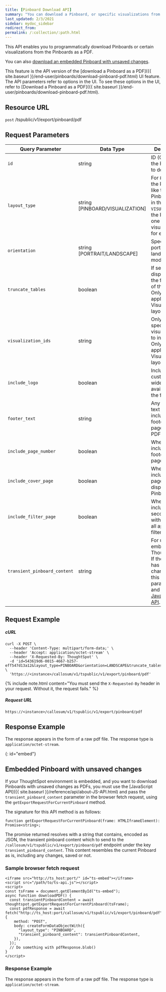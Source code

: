 ```yaml
---
title: [Pinboard Download API]
summary: "You can download a Pinboard, or specific visualizations from the Pinboard, as a PDF."
last_updated: 2/3/2021
sidebar: mydoc_sidebar
redirect_from:
permalink: /:collection/:path.html
---
```


This API enables you to programmatically download Pinboards or certain visualizations from the Pinboards as a PDF.

You can also [download an embedded Pinboard with unsaved changes](#embed).

This feature is the API version of the [download a Pinboard as a PDF]({{ site.baseurl }}/end-user/pinboards/download-pinboard-pdf.html) UI feature. The API parameters refer to options in the UI. To see these options in the UI, refer to [Download a Pinboard as a PDF]({{ site.baseurl }}/end-user/pinboards/download-pinboard-pdf.html).

## Resource URL

<code class="api-method-post">post</code> /tspublic/v1/export/pinboard/pdf

## Request Parameters

<table>
   <colgroup>
      <col style="width:20%" />
      <col style="width:15%" />
      <col style="width:45%" />
      <col style="width:10%" />
      <col style="width:10%" />
   </colgroup>
   <thead>
      <tr>
         <th>Query Parameter</th>
         <th>Data Type</th>
         <th>Description</th>
         <th>Mandatory?</th>
         <th>Default</th>
      </tr>
   </thead>
   <tbody>
      <tr>
         <td><code>id</code></td>
         <td>string</td>
         <td>ID (GUID) of the Pinboard to download</td>
         <td>Yes, unless using the <code>transient_pinboard_content</code> parameter.</td>
         <td>None</td>
      </tr>
     <tr>
         <td><code>layout_type</code></td>
         <td>string [PINBOARD/VISUALIZATION]</td>
         <td>For <code>PINBOARD</code>, the PDF looks like the Pinboard does in the UI. For <code>VISUALIZATION</code>, the PDF has one visualization for each page.</td>
         <td>Yes</td>
         <td>PINBOARD</td>
      </tr>
      <tr>
         <td><code>orientation</code></td>
         <td>string [PORTRAIT/LANDSCAPE]</td>
         <td>Specifies portrait or landscape mode.</td>
         <td>Yes</td>
         <td>LANDSCAPE</td>
      </tr>
      <tr>
      <td><code>truncate_tables</code></td>
      <td>boolean</td>
      <td>If set to true, displays only the first page of the tables. Only applicable in Visualization layout.</td>
      <td>Yes, if <code>layoutType</code> is <code>VISUALIZATION</code></td>
      <td>false</td>
         </tr>
     <tr>
     <td><code>visualization_ids</code></td>
     <td>string</td>
     <td>Only select specific visualizations to include. Only applicable in Visualization layout.</td>
     <td>Yes, if <code>layoutType</code> is <code>VISUALIZATION</code></td>
     <td>none</td>
      </tr>
      <tr>
      <td><code>include_logo</code></td>
      <td>boolean</td>
      <td>Include customized wide logo if available in the footer</td>
      <td>Yes</td>
      <td>true</td>
      </tr>
      <tr>
      <td><code>footer_text</code></td>
      <td>string</td>
      <td>Any footer text to be included in the footer of each page of the PDF</td>
      <td>No</td>
      <td>none</td>
      </tr>
      <tr>
      <td><code>include_page_number</code></td>
      <td>boolean</td>
      <td>Whether to include a footer with the page number</td>
      <td>Yes</td>
      <td>true</td>
      </tr>
      <tr>
      <td><code>include_cover_page</code></td>
      <td>boolean</td>
      <td>Whether to inclue a cover page displaying the Pinboard title</td>
      <td>Yes</td>
      <td>true</td>
      </tr>
      <tr>
      <td><code>include_filter_page</code></td>
      <td>boolean</td>
      <td>Whether to include a second page with a list of all applied filters</td>
      <td>Yes</td>
      <td>true</td>
      </tr>
      <tr>
      <td><code>transient_pinboard_content</code></td>
      <td>string</td>
      <td>For use when embedding ThoughtSpot. If the Pinboard has unsaved changes, pass this parameter, and use the <a href="{{ site.baseurl }}/reference/api/about-JS-API.html">JavaScript API</a>.</td>
      <td>Yes, unless using the <code>id</code> parameter.</td>
      <td>none</td>
      </tr>       
   </tbody>
</table>

## Request Example

##### cURL

```
curl -X POST \
  --header 'Content-Type: multipart/form-data;' \
  --header 'Accept: application/octet-stream' \
  --header 'X-Requested-By: ThoughtSpot' \
  -d 'id=543619d6-0015-4667-b257-eff547d13a12&layout_type=PINBOARD&orientation=LANDSCAPE&truncate_tables=true&include_logo=true&include_page_number=true&include_cover_page=true&include_filter_page=true' \
  'https://<instance>/callosum/v1/tspublic/v1/export/pinboard/pdf'
```

{% include note.html content="You must send the <code>X-Requested-By</code> header in your request. Without it, the request fails." %}

##### Request URL

```
https://<instance>/callosum/v1/tspublic/v1/export/pinboard/pdf
```

## Response Example
The response appears in the form of a raw pdf file. The response type is `application/octet-stream`.

{: id="embed"}
## Embedded Pinboard with unsaved changes
If your ThoughtSpot environment is embedded, and you want to download Pinboards with unsaved changes as PDFs, you must use the [JavaScript API]({{ site.baseurl }}/reference/api/about-JS-API.html) and pass the <code>transient_pinboard_content</code> parameter in the browser fetch request, using the `getExportRequestForCurrentPinboard` method.

The signature for this API method is as follows:

```
function getExportRequestForCurrentPinboard(frame: HTMLIframeElement): Promise<string>;
```

The promise returned resolves with a string that contains, encoded as JSON, the transient pinboard content which to send to the `/callosum/v1/tspublic/v1/export/pinboard/pdf` endpoint under the key `transient_pinboard_content`. This content resembles the current Pinboard as is, including any changes, saved or not.

### Sample browser fetch request
```
<iframe src="http://ts_host:port/" id="ts-embed"></iframe>
<script src="/path/to/ts-api.js"></script>
<script>
const tsFrame = document.getElementById("ts-embed");
async function downloadPDF() {
  const transientPinboardContent = await thoughtspot.getExportRequestForCurrentPinboard(tsFrame);
  const pdfResponse = await fetch("http://ts_host:port/callosum/v1/tspublic/v1/export/pinboard/pdf", {
    method: "POST",
    body: createFormDataObjectWith({
      "layout_type": "PINBOARD",
      "transient_pinboard_content": transientPinboardContent,
    }),
  });
  // Do something with pdfResponse.blob()
}
</script>
```

### Response Example
The response appears in the form of a raw pdf file. The response type is `application/octet-stream`.
